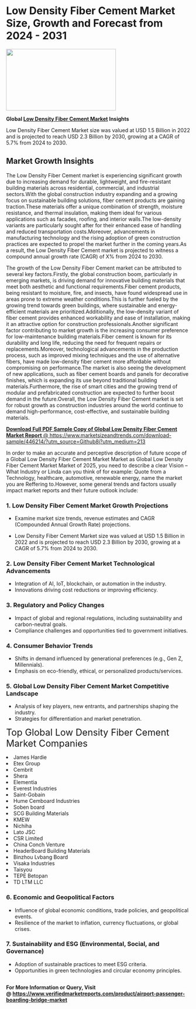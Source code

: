 <H1>Low Density Fiber Cement Market Size, Growth and Forecast from 2024 - 2031</H1><img class="aligncenter size-medium wp-image-584254" src="https://thirdeyenews.in/wp-content/uploads/2024/09/Global-Market-Research-300x168.jpeg" alt="" width="300" height="168" /><p><strong>Global&nbsp;<a href="https://www.marketsizeandtrends.com/download-sample/446214/?utm_source=Github8j?utm_medium=213">Low Density Fiber Cement Market</a> Insights</strong></p><p>Low Density Fiber Cement Market size was valued at USD 1.5 Billion in 2022 and is projected to reach USD 2.3 Billion by 2030, growing at a CAGR of 5.7% from 2024 to 2030.</p><p><h2>Market Growth Insights</h2> <p>The Low Density Fiber Cement market is experiencing significant growth due to increasing demand for durable, lightweight, and fire-resistant building materials across residential, commercial, and industrial sectors.With the global construction industry expanding and a growing focus on sustainable building solutions, fiber cement products are gaining traction.These materials offer a unique combination of strength, moisture resistance, and thermal insulation, making them ideal for various applications such as facades, roofing, and interior walls.The low-density variants are particularly sought after for their enhanced ease of handling and reduced transportation costs.Moreover, advancements in manufacturing technology and the rising adoption of green construction practices are expected to propel the market further in the coming years.As a result, the Low Density Fiber Cement market is projected to witness a compound annual growth rate (CAGR) of X% from 2024 to 2030.</p> <p><a href="#"></a></p> <p>The growth of the Low Density Fiber Cement market can be attributed to several key factors.Firstly, the global construction boom, particularly in emerging markets, is driving demand for innovative building materials that meet both aesthetic and functional requirements.Fiber cement products, being resistant to moisture, fire, and insects, have found widespread use in areas prone to extreme weather conditions.This is further fueled by the growing trend towards green buildings, where sustainable and energy-efficient materials are prioritized.Additionally, the low-density variant of fiber cement provides enhanced workability and ease of installation, making it an attractive option for construction professionals.Another significant factor contributing to market growth is the increasing consumer preference for low-maintenance building materials.Fiber cement is known for its durability and long life, reducing the need for frequent repairs or replacements.Moreover, technological advancements in the production process, such as improved mixing techniques and the use of alternative fibers, have made low-density fiber cement more affordable without compromising on performance.The market is also seeing the development of new applications, such as fiber cement boards and panels for decorative finishes, which is expanding its use beyond traditional building materials.Furthermore, the rise of smart cities and the growing trend of modular and prefabricated construction are expected to further boost demand in the future.Overall, the Low Density Fiber Cement market is set for robust growth as construction industries around the world continue to demand high-performance, cost-effective, and sustainable building materials.</p> <p><a href="#"></p><p><span class=""><strong>Download Full PDF Sample Copy of Global Low Density Fiber Cement Market Report</strong> @ <a href="https://www.marketsizeandtrends.com/download-sample/446214/?utm_source=Github8j?utm_medium=213" target="_blank">https://www.marketsizeandtrends.com/download-sample/446214/?utm_source=Github8j?utm_medium=213</a></span></p><p>In order to make an accurate and perceptive description of future scope of a Global&nbsp;Low Density Fiber Cement Market Market as Global&nbsp;Low Density Fiber Cement Market Market of 2025, you need to describe a clear Vision &ndash; What Industry or Linda can you think of for example: Quote from a Technology, healthcare, automotive, renewable energy, name the market you are Reffering to.However, some general trends and factors usually impact market reports and their future outlook include:</p><h3>1.&nbsp;<strong>Low Density Fiber Cement Market Growth Projections</strong></h3><ul><li>Examine market size trends, revenue estimates and CAGR (Compounded Annual Growth Rate) projections.</li><li><p>Low Density Fiber Cement Market size was valued at USD 1.5 Billion in 2022 and is projected to reach USD 2.3 Billion by 2030, growing at a CAGR of 5.7% from 2024 to 2030.</p></li></ul><h3>2.&nbsp;<strong>Low Density Fiber Cement Market Technological Advancements</strong></h3><ul><li>Integration of AI, IoT, blockchain, or automation in the industry.</li><li>Innovations driving cost reductions or improving efficiency.</li></ul><h3>3.&nbsp;<strong>Regulatory and Policy Changes</strong></h3><ul><li>Impact of global and regional regulations, including sustainability and carbon-neutral goals.</li><li>Compliance challenges and opportunities tied to government initiatives.</li></ul><h3>4.&nbsp;<strong>Consumer Behavior Trends</strong></h3><ul><li>Shifts in demand influenced by generational preferences (e.g., Gen Z, Millennials).</li><li>Emphasis on eco-friendly, ethical, or personalized products/services.</li></ul><h3>5.&nbsp;<strong>Global Low Density Fiber Cement Market Competitive Landscape</strong></h3><ul><li>Analysis of key players, new entrants, and partnerships shaping the industry.</li><li>Strategies for differentiation and market penetration.</li></ul><p data-pm-slice="1 1 []"><span style="color: inherit; font-family: inherit; font-size: 25px;">Top Global Low Density Fiber Cement Market Companies</span></p><div class="" data-test-id=""><p><li>James Hardie</li><li> Etex Group</li><li> Cembrit</li><li> Shera</li><li> Elementia</li><li> Everest Industries</li><li> Saint-Gobain</li><li> Hume Cemboard Industries</li><li> Soben board</li><li> SCG Building Materials</li><li> KMEW</li><li> Nichiha</li><li> Lato JSC</li><li> CSR Limited</li><li> China Conch Venture</li><li> HeaderBoard Building Materials</li><li> Binzhou Lvbang Board</li><li> Visaka Industries</li><li> Taisyou</li><li> TEPE Betopan</li><li> TD LTM LLC</li></p></div><h3>6.&nbsp;<strong>Economic and Geopolitical Factors</strong></h3><ul><li>Influence of global economic conditions, trade policies, and geopolitical events.</li><li>Resilience of the market to inflation, currency fluctuations, or global crises.</li></ul><h3>7.&nbsp;<strong>Sustainability and ESG (Environmental, Social, and Governance)</strong></h3><ul><li>Adoption of sustainable practices to meet ESG criteria.</li><li>Opportunities in green technologies and circular economy principles.</li></ul><h2><strong style="font-size: 14px;">For More Information or Query, Visit @&nbsp;</strong><a style="background-color: #ffffff; font-size: 14px;" href="https://www.marketsizeandtrends.com/report/low-density-fiber-cement-market/" target="_blank">https://www.verifiedmarketreports.com/product/airport-passenger-boarding-bridge-market</a></h2>